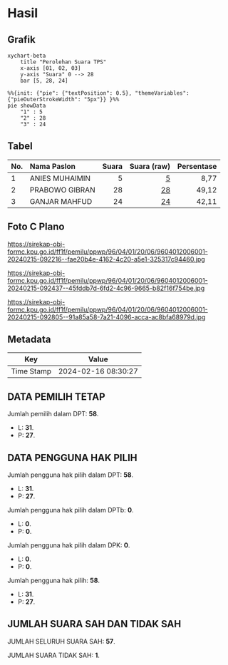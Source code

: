 # Hasil

## Grafik

```mermaid
xychart-beta
    title "Perolehan Suara TPS"
    x-axis [01, 02, 03]
    y-axis "Suara" 0 --> 28
    bar [5, 28, 24]
```

```mermaid
%%{init: {"pie": {"textPosition": 0.5}, "themeVariables": {"pieOuterStrokeWidth": "5px"}} }%%
pie showData
    "1" : 5
    "2" : 28
    "3" : 24
```

## Tabel

| No. | Nama Paslon    | Suara | Suara (raw) | Persentase |
|:--- |:-------------- | -----:| -----------:| ----------:|
| 1   | ANIES MUHAIMIN | 5     | [5][p-1]    | 8,77       |
| 2   | PRABOWO GIBRAN | 28    | [28][p-2]   | 49,12      |
| 3   | GANJAR MAHFUD  | 24    | [24][p-3]   | 42,11      |


[p-1]: https://github.com/gigit-pemilu/pemilu-2024-96-papua-barat-daya/blob/main/pilpres/hitung-suara/sub/96-papua-barat-daya/sub/04-tambrauw/sub/01-fef/sub/2006-sikor/sub/001-tps/sub/paslon-1.txt
[p-2]: https://github.com/gigit-pemilu/pemilu-2024-96-papua-barat-daya/blob/main/pilpres/hitung-suara/sub/96-papua-barat-daya/sub/04-tambrauw/sub/01-fef/sub/2006-sikor/sub/001-tps/sub/paslon-2.txt
[p-3]: https://github.com/gigit-pemilu/pemilu-2024-96-papua-barat-daya/blob/main/pilpres/hitung-suara/sub/96-papua-barat-daya/sub/04-tambrauw/sub/01-fef/sub/2006-sikor/sub/001-tps/sub/paslon-3.txt

## Foto C Plano

https://sirekap-obj-formc.kpu.go.id/ff1f/pemilu/ppwp/96/04/01/20/06/9604012006001-20240215-092216--fae20b4e-4162-4c20-a5e1-325317c94460.jpg

https://sirekap-obj-formc.kpu.go.id/ff1f/pemilu/ppwp/96/04/01/20/06/9604012006001-20240215-092437--45fddb7d-6fd2-4c96-9665-b82f16f754be.jpg

https://sirekap-obj-formc.kpu.go.id/ff1f/pemilu/ppwp/96/04/01/20/06/9604012006001-20240215-092805--91a85a58-7a21-4096-acca-ac8bfa68979d.jpg


## Metadata

| Key        | Value               |
| ---------- | ------------------- |
| Time Stamp | 2024-02-16 08:30:27 |


## DATA PEMILIH TETAP

Jumlah pemilih dalam DPT: **58**.
 * L: **31**.
 * P: **27**.

## DATA PENGGUNA HAK PILIH

Jumlah pengguna hak pilih dalam DPT: **58**.
 * L: **31**.
 * P: **27**.

Jumlah pengguna hak pilih dalam DPTb: **0**.
 * L: **0**.
 * P: **0**.

Jumlah pengguna hak pilih dalam DPK: **0**.
 * L: **0**.
 * P: **0**.

Jumlah pengguna hak pilih: **58**.
 * L: **31**.
 * P: **27**.

## JUMLAH SUARA SAH DAN TIDAK SAH

JUMLAH SELURUH SUARA SAH: **57**.

JUMLAH SUARA TIDAK SAH: **1**.


